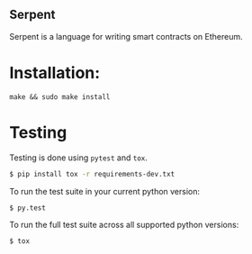 ## Serpent

Serpent is a language for writing smart contracts on Ethereum.

# Installation:

`make && sudo make install`


# Testing

Testing is done using `pytest` and `tox`.

```bash
$ pip install tox -r requirements-dev.txt
```


To run the test suite in your current python version:

```bash
$ py.test
```


To run the full test suite across all supported python versions:

```bash
$ tox
```
